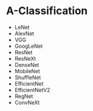 # A-Classification
- LeNet
- AlexNet
- VGG
- GoogLeNet
- ResNet 
- ResNeXt  
- DenseNet
- MobileNet
- ShuffleNet  
- EfficientNet
- EfficientNetV2
- RegNet
- ConvNeXt
